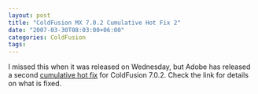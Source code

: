 ```yaml
---
layout: post
title: "ColdFusion MX 7.0.2 Cumulative Hot Fix 2"
date: "2007-03-30T08:03:00+06:00"
categories: ColdFusion 
tags: 
---
```


I missed this when it was released on Wednesday, but Adobe has released a second <a href="http://www.adobe.com/cfusion/knowledgebase/index.cfm?id=kb400996">cumulative hot fix</a> for ColdFusion 7.0.2. Check the link for details on what is fixed.